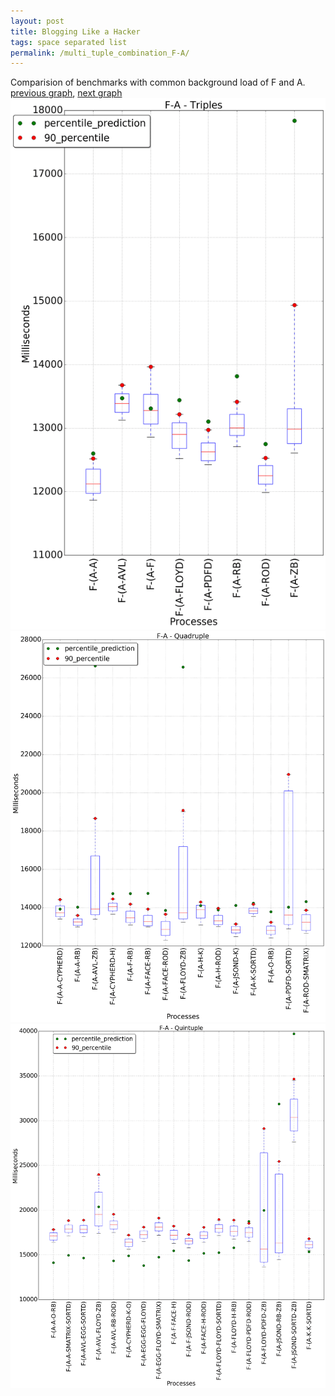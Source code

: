 ```yaml
---
layout: post
title: Blogging Like a Hacker
tags: space separated list
permalink: /multi_tuple_combination_F-A/
---
```


Comparision of benchmarks with common background load of F and A.
[previous graph](../multi_tuple_combination_F-AVL/), [next graph](../multi_tuple_combination_F-CYPHERD/)
![graph figure](./images/triple/F/F-A_box.png)![graph figure](./images/quadruple/F/F-A_box.png)![graph figure](./images/quintuple/F/F-A_box.png)